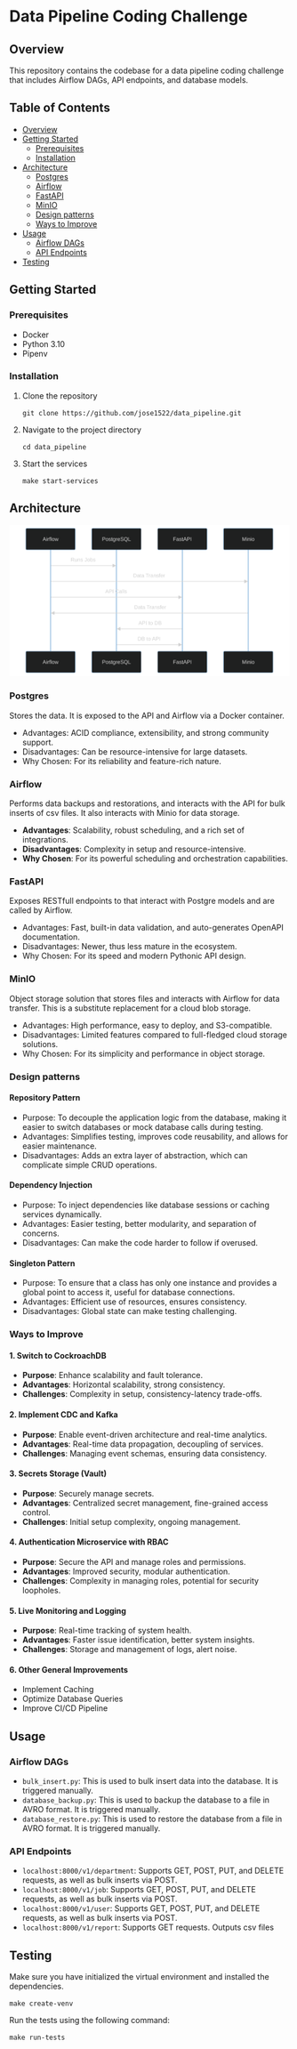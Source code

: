 # Data Pipeline Coding Challenge

## Overview

This repository contains the codebase for a data pipeline coding challenge that includes Airflow DAGs, API endpoints, and database models.

## Table of Contents

- [Overview](#overview)
- [Getting Started](#getting-started)
  - [Prerequisites](#prerequisites)
  - [Installation](#installation)
- [Architecture](#architecture)
  - [Postgres](#postgres)
  - [Airflow](#airflow)
  - [FastAPI](#fastapi)
  - [MinIO](#minio)
  - [Design patterns](#design-patterns)
  - [Ways to Improve](#ways-to-improve)
- [Usage](#usage)
  - [Airflow DAGs](#airflow-dags)
  - [API Endpoints](#api-endpoints)
- [Testing](#testing)

## Getting Started

### Prerequisites

- Docker
- Python 3.10
- Pipenv

### Installation

1. Clone the repository
   ```
   git clone https://github.com/jose1522/data_pipeline.git
   ```
2. Navigate to the project directory
   ```
   cd data_pipeline
   ```
3. Start the services
   ```
   make start-services
   ```
## Architecture

![architecture diagram](./architecture.svg)

### Postgres
Stores the data. It is exposed to the API and Airflow via a Docker container.
- Advantages: ACID compliance, extensibility, and strong community support.
- Disadvantages: Can be resource-intensive for large datasets.
- Why Chosen: For its reliability and feature-rich nature.

### Airflow
Performs data backups and restorations, and interacts with the API for bulk inserts of csv files. It also interacts with Minio for data storage.
- **Advantages**: Scalability, robust scheduling, and a rich set of integrations.
- **Disadvantages**: Complexity in setup and resource-intensive.
- **Why Chosen**: For its powerful scheduling and orchestration capabilities.

### FastAPI
Exposes RESTfull endpoints to that interact with Postgre models and are called by Airflow.

- Advantages: Fast, built-in data validation, and auto-generates OpenAPI documentation.
- Disadvantages: Newer, thus less mature in the ecosystem.
- Why Chosen: For its speed and modern Pythonic API design.

### MinIO
Object storage solution that stores files and interacts with Airflow for data transfer. This is a substitute replacement for a cloud blob storage.

- Advantages: High performance, easy to deploy, and S3-compatible.
- Disadvantages: Limited features compared to full-fledged cloud storage solutions.
- Why Chosen: For its simplicity and performance in object storage.

### Design patterns
#### Repository Pattern
- Purpose: To decouple the application logic from the database, making it easier to switch databases or mock database calls during testing.
- Advantages: Simplifies testing, improves code reusability, and allows for easier maintenance.
- Disadvantages: Adds an extra layer of abstraction, which can complicate simple CRUD operations.

#### Dependency Injection
- Purpose: To inject dependencies like database sessions or caching services dynamically.
- Advantages: Easier testing, better modularity, and separation of concerns.
- Disadvantages: Can make the code harder to follow if overused.

#### Singleton Pattern
- Purpose: To ensure that a class has only one instance and provides a global point to access it, useful for database connections.
- Advantages: Efficient use of resources, ensures consistency.
- Disadvantages: Global state can make testing challenging.

### Ways to Improve

#### 1. Switch to CockroachDB
- **Purpose**: Enhance scalability and fault tolerance.
- **Advantages**: Horizontal scalability, strong consistency.
- **Challenges**: Complexity in setup, consistency-latency trade-offs.

#### 2. Implement CDC and Kafka
- **Purpose**: Enable event-driven architecture and real-time analytics.
- **Advantages**: Real-time data propagation, decoupling of services.
- **Challenges**: Managing event schemas, ensuring data consistency.

#### 3. Secrets Storage (Vault)
- **Purpose**: Securely manage secrets.
- **Advantages**: Centralized secret management, fine-grained access control.
- **Challenges**: Initial setup complexity, ongoing management.

#### 4. Authentication Microservice with RBAC
- **Purpose**: Secure the API and manage roles and permissions.
- **Advantages**: Improved security, modular authentication.
- **Challenges**: Complexity in managing roles, potential for security loopholes.

#### 5. Live Monitoring and Logging
- **Purpose**: Real-time tracking of system health.
- **Advantages**: Faster issue identification, better system insights.
- **Challenges**: Storage and management of logs, alert noise.

#### 6. Other General Improvements
- Implement Caching
- Optimize Database Queries
- Improve CI/CD Pipeline

## Usage

### Airflow DAGs

- `bulk_insert.py`: This is used to bulk insert data into the database. It is triggered manually.
- `database_backup.py`: This is used to backup the database to a file in AVRO format. It is triggered manually.
- `database_restore.py`: This is used to restore the database from a file in AVRO format. It is triggered manually.

### API Endpoints

- `localhost:8000/v1/department`: Supports GET, POST, PUT, and DELETE requests, as well as bulk inserts via POST.
- `localhost:8000/v1/job`: Supports GET, POST, PUT, and DELETE requests, as well as bulk inserts via POST.
- `localhost:8000/v1/user`: Supports GET, POST, PUT, and DELETE requests, as well as bulk inserts via POST.
- `localhost:8000/v1/report`: Supports GET requests. Outputs csv files

## Testing

Make sure you have initialized the virtual environment and installed the dependencies.
```
make create-venv
```

Run the tests using the following command:

```
make run-tests
```
